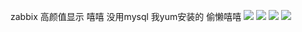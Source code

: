 zabbix  高颜值显示   嘻嘻   没用mysql  我yum安装的  偷懒嘻嘻
<img src="https://github.com/justbaibai/linux-shell/tree/master/img/1.PNG">
<img src="https://github.com/justbaibai/linux-shell/tree/master/img/2.PNG">
<img src="https://github.com/justbaibai/linux-shell/tree/master/img/3.PNG">
<img src="https://github.com/justbaibai/linux-shell/tree/master/img/4.PNG">
